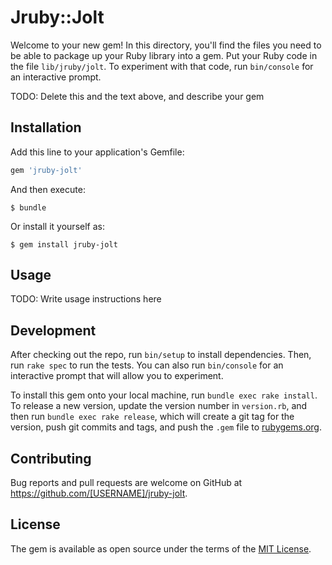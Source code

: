 # Jruby::Jolt

Welcome to your new gem! In this directory, you'll find the files you need to be able to package up your Ruby library into a gem. Put your Ruby code in the file `lib/jruby/jolt`. To experiment with that code, run `bin/console` for an interactive prompt.

TODO: Delete this and the text above, and describe your gem

## Installation

Add this line to your application's Gemfile:

```ruby
gem 'jruby-jolt'
```

And then execute:

    $ bundle

Or install it yourself as:

    $ gem install jruby-jolt

## Usage

TODO: Write usage instructions here

## Development

After checking out the repo, run `bin/setup` to install dependencies. Then, run `rake spec` to run the tests. You can also run `bin/console` for an interactive prompt that will allow you to experiment.

To install this gem onto your local machine, run `bundle exec rake install`. To release a new version, update the version number in `version.rb`, and then run `bundle exec rake release`, which will create a git tag for the version, push git commits and tags, and push the `.gem` file to [rubygems.org](https://rubygems.org).

## Contributing

Bug reports and pull requests are welcome on GitHub at https://github.com/[USERNAME]/jruby-jolt.


## License

The gem is available as open source under the terms of the [MIT License](http://opensource.org/licenses/MIT).

